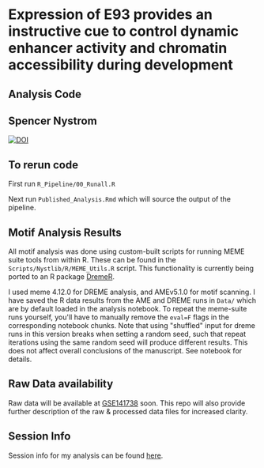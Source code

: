 # Expression of E93 provides an instructive cue to control dynamic enhancer activity and chromatin accessibility during development
## Analysis Code
## Spencer Nystrom

[![DOI](https://zenodo.org/badge/DOI/10.5281/zenodo.3660089.svg)](https://doi.org/10.5281/zenodo.3660089)

## To rerun code
First run `R_Pipeline/00_Runall.R`

Next run `Published_Analysis.Rmd` which will source the output of the pipeline.

## Motif Analysis Results
All motif analysis was done using custom-built scripts for running MEME suite
tools from within R. These can be found in the `Scripts/Nystlib/R/MEME_Utils.R`
script. This functionality is currently being ported to an R package
[DremeR](https://github.com/snystrom/dremeR).

I used meme 4.12.0 for DREME analysis, and AMEv5.1.0 for motif scanning. I have
saved the R data results from the AME and DREME runs in `Data/` which are by
default loaded in the analysis notebook. To repeat the meme-suite runs
yourself, you'll have to manually remove the `eval=F` flags in the
corresponding notebook chunks. Note that using "shuffled" input for dreme runs
in this version breaks when setting a random seed, such that repeat iterations
using the same random seed will produce different results. This does not affect
overall conclusions of the manuscript. See notebook for details.

## Raw Data availability
Raw data will be available at [GSE141738](https://www.ncbi.nlm.nih.gov/geo/query/acc.cgi?acc=GSE141738) soon. This repo will also provide further description of the raw & processed data files for increased clarity.

## Session Info
Session info for my analysis can be found [here](sessionInfo.txt).
